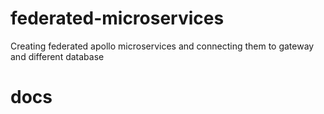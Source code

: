 # federated-microservices
Creating federated apollo microservices and connecting them to gateway and different database
# docs 
